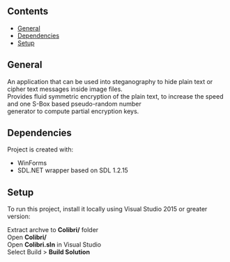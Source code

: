 ## Contents
* [General](#general)
* [Dependencies](#dependencies)
* [Setup](#setup)

## General
An application that can be used into steganography to hide plain text or cipher text messages inside image files.<br>
Provides fluid symmetric encryption of the plain text, to increase the speed and one S-Box based pseudo-random number<br>
generator to compute partial encryption keys.<br>

	
## Dependencies
Project is created with:
* WinForms
* SDL.NET wrapper based on SDL 1.2.15
	
## Setup
To run this project, install it locally using Visual Studio 2015 or greater version:

Extract archve to <b>Colibri/</b> folder<br>
Open <b>Colibri/</b><br>
Open <b>Colibri.sln</b> in Visual Studio<br>
Select Build > <b>Build Solution<b>
